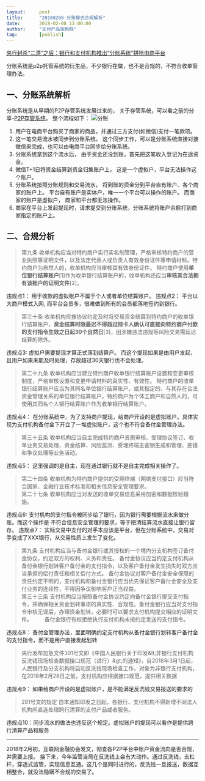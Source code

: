 ```yaml
---
layout:     post 
title:      "20180208-分账模式合规解析"
date:       2018-02-08 12:00:00
author:     "支付产品架构群"
tag:		[publish] 
---
```


   
[央行封杀“二清”之后：银行和支付机构推出“分账系统”拼抢电商平台]( http://mp.weixin.qq.com/s?__biz=MzI0MDY5NDU1MQ==&amp;mid=2247491868&amp;idx=1&amp;sn=695bd744789c274d4b3b279d77974874&amp;chksm=e9144564de63cc72dfc510a6a246b357c078f3274fc166ac9d5b1ab90aa8e9b063011d1def20&amp;mpshare=1&amp;scene=1&amp;srcid=0208VMxnMLnyo8AESwRfKbaT#rd)
   
分账系统是p2p托管系统的衍生品，不少银行在做，也不是合规的，不符合收单管理办法。 
   

## 一、分账系统解析

分账系统是从早期的P2P存管系统发展过来的， 关于存管系统，可以看之前的分享-[P2P存管系统](http://doc.cocolian.org/wechat/2018/2018/01/27/wechat101/)。 整个流程如下：
![分账](http://static.cocolian.org/img/2018-fenzhang.png)

1. 用户在电商平台购买了商家的商品，并通过三方支付(如微信)支付一笔款项。  
2. 这一笔交易流水被同步到分账系统。 这个同步工作，可以是分账系统直接对接微信来完成，也可以由电商平台同步给分账系统。 
3. 分账系统拿到这个流水后， 由于资金还没到账，首先把这笔收入登记为在途资金。 
4. 微信T+1日将资金结算到资金归集账户上， 这是一个虚拟户，平台无法操作这个账户。 
5. 分账系统按照分账规则和交易流水， 将到账的资金分到平台自有账户、各个商家的账户上。 平台自有账户是实体户，唯一一个平台可以操作的账户。 而商家的账户是虚拟户， 商家和平台都无法操作。 
6. 商家在平台上发起提现时，请求提交到分账系统，分账系统将账户余额打到商家指定的账户上。 

## 二、合规分析


> 第九条 收单机构应当对特约商户实行实名制管理，严格审核特约商户的营业执照等证明文件，以及法定代表人或负责人有效身份证件等申请材料。特约商户为自然人的，收单机构应当审核其有效身份证件。 特约商户使用**单位银行结算账户**[1]作为收单银行结算账户的，收单机构还应当**审核其合法拥有该账户的证明文件**[2]。     

违规点1： 用于收款的虚拟账户不属于个人或者单位结算账户。
违规点2： 平台以大商户模式入网, 而平台会员多，很难做到所有的会员都落地签约到银行。

> 第三十条 收单机构应按协议约定及时将交易资金结算到特约商户的收单银行结算账户，**资金结算时限最迟不得超过持卡人确认可直接向特约商户付款的支付指令生效之日起30个自然日**[3]，因涉嫌违法违规等风险交易需延迟结算的除外。  

违规点3: 虚拟户需要提现才算正式落到结算户。 而这个提现如果是由用户发起，且用户如果未能及时处理，存放超过30天银行也不会处理。  
   

> 第二十九条 收单机构应当建立特约商户收单银行结算账户设置和变更审核制度，严格审核设置和变更申请材料的真实性、有效性。 特约商户的收单银行结算账户应当为其同名单位银行结算账户，或其指定的、与其存在合法资金管理关系的单位银行结算账户。特约商户为个体工商户和自然人的，可使用其同名个人银行结算账户作为收单银行结算账户。   

违规点4： 在分账系统中，为了支持商户提现，给商户开设的是虚拟账户。具体实现为支付机构备付金下开立了一堆虚拟账户，这个也不符合备付金管理办法。  
   
   
> 第三十五条 收单机构应当自主完成特约商户资质审核、受理协议签订、收单业务交易处理、资金结算、风险监测、受理终端主密钥生成和管理、差错和争议处理等业务活动。  
   
违规点5： 这里强调的是自主，现在通过银行就不是自主完成相关操作了。 

   
> 第二十四条 收单机构为特约商户提供的受理终端（网络支付接口）应当符合国家、金融行业技术标准和相关信息安全管理要求。  
> 第二十七条 收单机构应当对发送的收单交易信息采用加密和数据校验措施。   
   
违规点6:  支付机构的支付指令被同步给了银行，因为银行需要根据流水来做分账。而这个操作是 不符合信息安全管理的要求，等于把清结算流水直接让银行留存。
违规点7： 实际交易中支付的对手本应该是平台，但在分账系统中，交易对手变成了XXX银行，从交易性质上发生了变化。 
   

> 第九条 支付机构应当与备付金银行或其授权的一个境内分支机构签订备付金协议，约定双方的权利、义务和责任。 备付金协议应当约定支付机构从备付金银行划转客户备付金的支付指令，以及客户备付金发生损失时双方应当承担的偿付责任和相关偿付方式。 备付金协议对客户备付金安全保障的责任约定不明的，支付机构和备付金银行应当优先保证客户备付金安全及支付业务的连续性，不得因争议影响客户正当权益。  
> 第三十三条 支付机构应当按照备付金协议约定向备付金银行提交支付指令，并确保相关资金划转事项的真实性、合规性。备付金银行应当对支付指令审核无误后，办理资金划转，必要时可以要求支付机构提交相应的证明文件。 　　备付金银行有权拒绝执行支付机构未按约定发送的支付指令。  

违规点8： 备付金管理办法，里面明确约定支付机构从备付金银行划转客户备付金的支付指令，而不是用户直接发起划转  

> 央行发布加急文件301号文即《中国人民银行关于印发&amp;lt;非银行支付机构反洗钱现场检查数据接口规范（试行）&amp;gt;的通知》，自2018年3月1日起，人民银行及分支机构将启动反洗钱现场检查工作，对象为非银行支付机构，在2018年2月28日之前，支付机构应根据接口规范，提供相关数据  
   
违规点9： 如果给商户开设的是虚拟账户，是不能满足反洗钱交易报送的要求的  

   
> 281号文的规定 自本通知印发之日起，各银行、支付机构不得新增不同法人机构间直连处理跨行清算的支付产品或者服务。  

违规点10：同步流水的做法也违反这个规定。虚拟账户的提现可以看作是提供跨行清算产品和服务 
 
---

2018年2月初，互联网金融协会发文，彻查各P2P平台中账户资金流向是否合规，并需要上报。 接下来，今年监管当局在反洗钱上会有大动作。通过反洗钱，去杠杆，穿透式监管，实现信息互通。这几个是同时进行的，反洗钱一旦报送，数据互相整合，就没法隐瞒不合规的交易了。 

   
